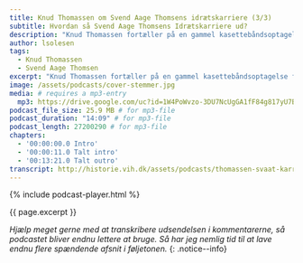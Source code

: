 ```yaml
---
title: Knud Thomassen om Svend Aage Thomsens idrætskarriere (3/3)
subtitle: Hvordan så Svend Aage Thomsens Idrætskarriere ud?
description: "Knud Thomassen fortæller på en gammel kasettebåndsoptagelse fra arkivet om Svend Aage Thomsens idrætskarriere."
author: lsolesen
tags:
  - Knud Thomassen
  - Svend Aage Thomsen
excerpt: "Knud Thomassen fortæller på en gammel kasettebåndsoptagelse fra arkivet om Svend Aage Thomsens idrætskarriere."
image: /assets/podcasts/cover-stemmer.jpg
media: # requires a mp3-entry
  mp3: https://drive.google.com/uc?id=1W4PoWvzo-3DU7NcUgGA1fF84g817yU7B
podcast_file_size: 25.9 MB # for mp3-file
podcast_duration: "14:09" # for mp3-file
podcast_length: 27200290 # for mp3-file
chapters:
  - '00:00:00.0 Intro'
  - '00:00:11.0 Talt intro'
  - '00:13:21.0 Talt outro'
transcript: http://historie.vih.dk/assets/podcasts/thomassen-svaat-karriere.txt
---
```


{% include podcast-player.html %}

{{ page.excerpt }}

_Hjælp meget gerne med at transkribere udsendelsen i kommentarerne, så podcastet bliver endnu lettere at bruge. Så har jeg nemlig tid til at lave endnu flere spændende afsnit i føljetonen._
{: .notice--info}
